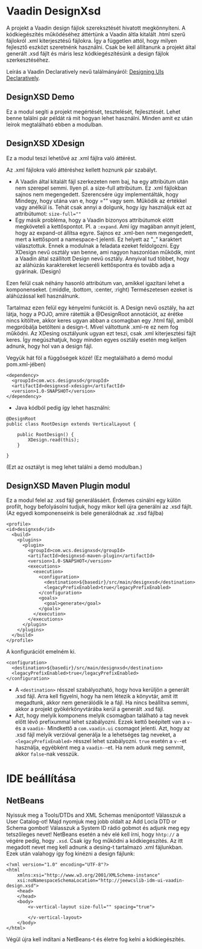 # Vaadin DesignXsd

A projekt a Vaadin design fájlok szereksztését hivatott megkönnyíteni. A kódkiegészítés működéséhez áttértünk a Vaadin áltla kitalált .html szerű fájlokról .xml kiterjesztésű fájlokra. Így a független attól, hogy milyen fejlesztő eszközt szeretnénk használni. Csak be kell állítanunk a projekt által generált .xsd fájlt és máris lesz kódkiegészítésünk a design fájlok szerkesztéséhez.

Leírás a Vaadin Declaratively nevű találmányáról: [Designing UIs Declaratively](https://vaadin.com/docs/-/part/framework/application/application-declarative.html).

## DesignXSD Demo

Ez a modul segíti a projekt megértését, tesztelését, fejlesztését. Lehet benne találni pár példát rá mit hogyan lehet használni. Minden amit ez után leírok megtalálható ebben a modulban.

## DesignXSD XDesign

Ez a modul teszi lehetővé az .xml fájlra való áttérést. 

Az .xml fájlokra való áttéréshez kellett hoznunk pár szabályt. 
* A Vaadin által kitalált fájl szerkezeten nem baj, ha egy attribútum után nem szerepel semmi. Ilyen pl. a size-full attribútum. Ez .xml fájlokban sajnos nem megengedett. Szerencsére úgy implementálták, hogy Mindegy, hogy utána van e, hogy ="" vagy sem. Működik az értékkel vagy anélkül is. Tehát csak annyi a dolgunk, hogy így használjuk ezt az attribútumot: `size-full=""`
* Egy másik probléma, hogy a Vaadin bizonyos attribútumok elött megköveteli a kettőspontot. Pl. a `:expand`. Ami így magában annyit jelent, hogy az expand-ot állítsa egyre. Sajnos ez .xml-ben nem megengedett, mert a kettőspont a namespace-t jelenti. Ez helyett az "_" karaktert választottuk. Ennek a modulnak a feladata ezeket feldolgozni. Egy XDesign nevű osztály van benne, ami nagyon haszonlóan működik, mint a Vaadin által szállított Design nevű osztály. Annyival tud többet, hogy az aláhúzás karaktereket lecseréli kettőspontra és tovább adja a gyárinak. (Design)

Ezen felül csak néhány hasonló attribútum van, amikkel igazítani lehet a komponenseket. (:middle, :bottom, :center, :right) Természetesen ezeket is aláhúzással kell használnunk.

Tartalmaz ezen felül egy kényelmi funkciót is. A Design nevű osztály, ha azt látja, hogy a POJO, amire rátettük a @DesignRoot annotációt, az érétke nincs kitöltve, akkor keres ugyan abban a csomagban egy .html fájl, amiből megpróbálja betölteni a design-t. Mivel váltottunk .xml-re ez nem fog működni. Az XDesing osztályunk ugyan ezt teszi, csak .xml kiterjesztési fájlt keres. Így megúszhatjuk, hogy minden egyes osztály esetén meg kelljen adnunk, hogy hol van a design fájl.

Vegyük hát föl a függőségek közé! (Ez megtalálható a demó modul pom.xml-jében)
```
<dependency>
  <groupId>com.wcs.designxsd</groupId>
  <artifactId>designxsd-xdesign</artifactId>
  <version>1.0-SNAPSHOT</version>
</dependency>
```
* Java kódból pedig így lehet használni:
```
@DesignRoot
public class RootDesign extends VerticalLayout {

    public RootDesign() {
        XDesign.read(this);
    }
    
}
```
(Ezt az osztályt is meg lehet találni a demó modulban.)

## DesignXSD Maven Plugin modul

Ez a modul felel az .xsd fájl generálásáért. Érdemes csinálni egy külön profilt, hogy befolyásolni tudjuk, hogy mikor kell újra generálni az .xsd fájlt. (Az egyedi komponenseink is bele generálódnak az .xsd fájlba)
```
<profile>
<id>designxsd</id>
  <build>
    <plugins>
      <plugin>
        <groupId>com.wcs.designxsd</groupId>
        <artifactId>designxsd-maven-plugin</artifactId>
        <version>1.0-SNAPSHOT</version>
        <executions>
          <execution>
            <configuration>
              <destination>${basedir}/src/main/designxsd</destination>
              <legacyPrefixEnabled>true</legacyPrefixEnabled>
            </configuration>
            <goals>
              <goal>generate</goal>
            </goals>
          </execution>
        </executions>
      </plugin>
    </plugins>
  </build>
</profile>
```
A konfigurációt emelném ki.
```
<configuration>
  <destination>${basedir}/src/main/designxsd</destination>
  <legacyPrefixEnabled>true</legacyPrefixEnabled>
</configuration>
```
* A `<destination>` résszel szabályozható, hogy hova kerüljön a generált .xsd fájl. Arra kell figyelni, hogy ha nem létezik a könyvtár, amit itt megadtunk, akkor nem generálódik le a fájl. Ha nincs beállítva semmi, akkor a projekt gyökérkönyvtárába kerül a generált .xsd fájl.
* Azt, hogy melyik komponens melyik csomagban található a tag nevek előtt lévő prefixummal lehet szabályozni. Ezzek kettő beépített van a `v-` és a `vaadin-` Mindkettő a `com.vaadin.ui` csomagot jelenti. Azt, hogy az .xsd fájl melyik verzióval generálja le a lehetséges tag neveket, a `<legacyPrefixEnabled>` résszel lehet szabályozni. `true` esetén a `v-`-et használja, egyébként meg a `vaadin-`-et. Ha nem adunk meg semmit, akkor `false`-nak vesszük.

# IDE beállítása
## NetBeans

Nyissuk meg a Tools/DTDs and XML Schemas menüpontot! Válasszuk a User Catalog-ot! Majd nyomjuk meg jobb oldalt az Add Locla DTD or Schema gombot! Válasszuk a System ID rádió gobmot és adjunk meg egy tetszőleges nevet! NetBeans esetén a név elé kell írni, hogy `hhtp://` a végére pedig, hogy `.xsd`. Csak így fog működni a kódkiegészítés. Az itt megadott nevet meg kell adnunk a desing-t tartalmazó .xml fájlunkban. Ezek után valahogy így fog kinézni a design fájlunk:
```
<?xml version="1.0" encoding="UTF-8"?>
<html
    xmlns:xsi="http://www.w3.org/2001/XMLSchema-instance"
    xsi:noNamespaceSchemaLocation="http://jeewcslib-idm-ui-vaadin-design.xsd">
    <head>
    </head>
    <body>
        <v-vertical-layout size-full="" spacing="true">
            
        </v-vertical-layout>
    </body>
</html>
```
Végül újra kell indítani a NetBeans-t és életre fog kelni a kódkiegészítés.
